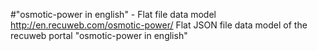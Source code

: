 #"osmotic-power in english" - Flat file data model
http://en.recuweb.com/osmotic-power/
Flat JSON file data model of the recuweb portal "osmotic-power in english"
